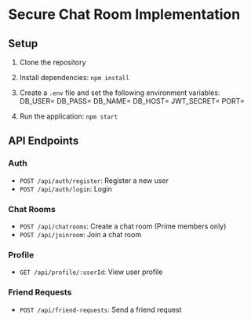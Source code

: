 # Secure Chat Room Implementation

## Setup

1. Clone the repository
2. Install dependencies: `npm install`
3. Create a `.env` file and set the following environment variables:
    DB_USER=
    DB_PASS=
    DB_NAME=
    DB_HOST=
    JWT_SECRET=
    PORT=


4. Run the application: `npm start`

## API Endpoints

### Auth
- `POST /api/auth/register`: Register a new user
- `POST /api/auth/login`: Login

### Chat Rooms
- `POST /api/chatrooms`: Create a chat room (Prime members only)
- `POST /api/joinroom`: Join a chat room

### Profile
- `GET /api/profile/:userId`: View user profile

### Friend Requests
- `POST /api/friend-requests`: Send a friend request
